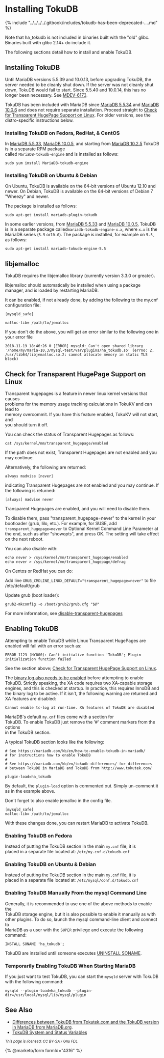 # Installing TokuDB

{% include "../../../../.gitbook/includes/tokudb-has-been-deprecated-....md" %}

Note that ha\_tokudb is not included in binaries built with the "old" glibc. Binaries built with glibc 2.14+ do include it.

The following sections detail how to install and enable TokuDB.

## Installing TokuDB

Until MariaDB versions 5.5.39 and 10.0.13, before upgrading TokuDB, the server needed to be cleanly shut down. If the server was not cleanly shut down, TokuDB would fail to start. Since 5.5.40 and 10.0.14, this has no longer been necessary. See [MDEV-6173](https://jira.mariadb.org/browse/MDEV-6173).

TokuDB has been included with MariaDB since [MariaDB 5.5.34](https://app.gitbook.com/s/aEnK0ZXmUbJzqQrTjFyb/community-server/old-releases/release-notes-mariadb-5-5-series/mariadb-5534-release-notes) and [MariaDB 10.0.6](https://app.gitbook.com/s/aEnK0ZXmUbJzqQrTjFyb/community-server/old-releases/release-notes-mariadb-10-0-series/mariadb-1006-release-notes) and does not require separate installation. Proceed straight to [Check for Transparent HugePage Support on Linux](installing-tokudb.md#check-for-transparent-hugepage-support-on-linux). For older versions, see the distro-specific instructions below.

### Installing TokuDB on Fedora, RedHat, & CentOS

In [MariaDB 5.5.33](https://app.gitbook.com/s/aEnK0ZXmUbJzqQrTjFyb/community-server/old-releases/release-notes-mariadb-5-5-series/mariadb-5533-release-notes), [MariaDB 10.0.5](https://app.gitbook.com/s/aEnK0ZXmUbJzqQrTjFyb/community-server/old-releases/release-notes-mariadb-10-0-series/mariadb-1005-release-notes), and starting from [MariaDB 10.2.5](https://app.gitbook.com/s/aEnK0ZXmUbJzqQrTjFyb/community-server/old-releases/release-notes-mariadb-10-2-series/mariadb-1025-release-notes) TokuDB is in a separate RPM package\
called `MariaDB-tokudb-engine` and is installed as follows:

```
sudo yum install MariaDB-tokudb-engine
```

### Installing TokuDB on Ubuntu & Debian

On Ubuntu, TokuDB is available on the 64-bit versions of Ubuntu 12.10 and\
newer. On Debian, TokuDB is available on the 64-bit versions of Debian 7\
"Wheezy" and newer.

The package is installed as follows:

```
sudo apt-get install mariadb-plugin-tokudb
```

In some earlier versions, from [MariaDB 5.5.33](https://app.gitbook.com/s/aEnK0ZXmUbJzqQrTjFyb/community-server/old-releases/release-notes-mariadb-5-5-series/mariadb-5533-release-notes) and [MariaDB 10.0.5](https://app.gitbook.com/s/aEnK0ZXmUbJzqQrTjFyb/community-server/old-releases/release-notes-mariadb-10-0-series/mariadb-1005-release-notes), TokuDB is in a separate package called`mariadb-tokudb-engine-x.x`, where `x.x` is the MariaDB series (`5.5` or`10.0`). The package is installed, for example on `5.5`, as follows:

```
sudo apt-get install mariadb-tokudb-engine-5.5
```

## libjemalloc

TokuDB requires the libjemalloc library (currently version 3.3.0 or greater).

libjemalloc should automatically be installed when using a package manager, and is loaded by restarting MariaDB.

It can be enabled, if not already done, by adding the following to the my.cnf configuration file:

```
[mysqld_safe]

malloc-lib= /path/to/jemalloc
```

If you don't do the above, you will get an error similar to the following one in your error file

```
2018-11-19 18:46:26 0 [ERROR] mysqld: Can't open shared library '/home/my/maria-10.3/mysql-test/var/plugins/ha_tokudb.so' (errno: 2, /usr/lib64/libjemalloc.so.2: cannot allocate memory in static TLS block)
```

## Check for Transparent HugePage Support on Linux

Transparent hugepages is a feature in newer linux kernel versions that causes\
problems for the memory usage tracking calculations in TokuKV and can lead to\
memory overcommit. If you have this feature enabled, TokuKV will not start, and\
you should turn it off.

You can check the status of Transparent Hugepages as follows:

```
cat /sys/kernel/mm/transparent_hugepage/enabled
```

If the path does not exist, Transparent Hugepages are not enabled and you may continue.

Alternatively, the following are returned:

```
always madvise [never]
```

indicating Transparent Hugepages are not enabled and you may continue. If the following is returned:

```
[always] madvise never
```

Transparent Hugepages are enabled, and you will need to disable them.

To disable them, pass "transparent\_hugepage=never" to the kernel in your bootloader (grub, lilo, etc.). For example, for SUSE, add `transparent_hugepage=never` to Optional Kernel Command Line Parameter at the end, such as after "showopts", and press OK. The setting will take effect on the next reboot.

You can also disable with:

```
echo never > /sys/kernel/mm/transparent_hugepage/enabled
echo never > /sys/kernel/mm/transparent_hugepage/defrag
```

On Centos or RedHat you can do:

Add line `GRUB_CMDLINE_LINUX_DEFAULT="transparent_hugepage=never"` to file /etc/default/grub

Update grub (boot loader):

```
grub2-mkconfig -o /boot/grub2/grub.cfg "$@"
```

For more information, see [disable-transparent-hugepages](https://unix.stackexchange.com/questions/99154/disable-transparent-hugepages)

## Enabling TokuDB

Attempting to enable TokuDB while Linux Transparent HugePages are enabled will fail with an error such as:

```
ERROR 1123 (HY000): Can't initialize function 'TokuDB'; Plugin initialization function failed
```

See the section above; [Check for Transparent HugePage Support on Linux](installing-tokudb.md#check-for-transparent-hugepage-support-on-linux).

The [binary log also needs to be enabled](../../../../server-management/server-monitoring-logs/binary-log/activating-the-binary-log.md) before attempting to enable TokuDB. Strictly speaking, the XA code requires two XA-capable storage engines, and this is checked at startup. In practice, this requires InnoDB and the binary log to be active. If it isn't, the following warning are returned and XA features are disabled:

```
Cannot enable tc-log at run-time. XA features of TokuDB are disabled
```

MariaDB's default `my.cnf` files come with a section for\
TokuDB. To enable TokuDB just remove the '#' comment markers from the options\
in the TokuDB section.

A typical TokuDB section looks like the following:

```
# See https://mariadb.com/kb/en/how-to-enable-tokudb-in-mariadb/
# for instructions how to enable TokuDB
#
# See https://mariadb.com/kb/en/tokudb-differences/ for differences
# between TokuDB in MariaDB and TokuDB from http://www.tokutek.com/

plugin-load=ha_tokudb
```

By default, the `plugin-load` option is commented out. Simply un-comment it\
as in the example above.

Don't forget to also enable jemalloc in the config file.

```
[mysqld_safe]
malloc-lib= /path/to/jemalloc
```

With these changes done, you can restart MariaDB to activate TokuDB.

### Enabling TokuDB on Fedora

Instead of putting the TokuDB section in the main `my.cnf` file, it is\
placed in a separate file located at: `/etc/my.cnf.d/tokudb.cnf`

### Enabling TokuDB on Ubuntu & Debian

Instead of putting the TokuDB section in the main `my.cnf` file, it is\
placed in a separate file located at: `/etc/mysql/conf.d/tokudb.cnf`

### Enabling TokuDB Manually From the mysql Command Line

Generally, it is recommended to use one of the above methods to enable the\
TokuDB storage engine, but it is also possible to enable it manually as with\
other plugins. To do so, launch the mysql command-line client and connect to\
MariaDB as a user with the `SUPER` privilege and execute the following\
command:

```
INSTALL SONAME 'ha_tokudb';
```

TokuDB are installed until someone executes [UNINSTALL SONAME](../../../../reference/sql-statements/administrative-sql-statements/plugin-sql-statements/uninstall-soname.md).

### Temporarily Enabling TokuDB When Starting MariaDB

If you just want to test TokuDB, you can start the `mysqld` server with TokuDB with the following command:

```
mysqld --plugin-load=ha_tokudb --plugin-dir=/usr/local/mysql/lib/mysql/plugin
```

## See Also

* [Differences between TokuDB from Tokutek.com and the TokuDB version in MariaDB from MariaDB.org](tokudb-differences.md).
* [TokuDB System and Status Variables](tokudb-system-variables.md)

<sub>_This page is licensed: CC BY-SA / Gnu FDL_</sub>

{% @marketo/form formId="4316" %}
